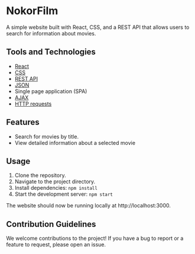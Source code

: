 # NokorFilm

A simple website built with React, CSS, and a REST API that allows users to search for information about movies.

## Tools and Technologies

- <a href="https://reactjs.org/" target="_blank">React</a>
- <a href="https://developer.mozilla.org/en-US/docs/Web/CSS" target="_blank">CSS</a>
- <a href="https://restfulapi.net/" target="_blank">REST API</a>
- <a href="https://www.json.org/json-en.html" target="_blank">JSON</a>
- Single page application (SPA)
- <a href="https://developer.mozilla.org/en-US/docs/Web/Guide/AJAX" target="_blank">AJAX</a>
- <a href="https://developer.mozilla.org/en-US/docs/Web/HTTP/Overview">HTTP requests</a>

## Features

- Search for movies by title.
- View detailed information about a selected movie

## Usage

1. Clone the repository.
2. Navigate to the project directory.
3. Install dependencies: `npm install`
4. Start the development server: `npm start`

The website should now be running locally at http://localhost:3000.

## Contribution Guidelines

We welcome contributions to the project! If you have a bug to report or a feature to request, please open an issue.
